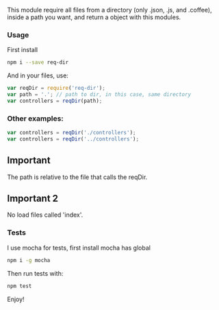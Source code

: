 This module require all files from a directory (only .json, .js, and .coffee), inside a path you want, and return a object with this modules.


### Usage
First install

```sh
npm i --save req-dir
```

And in your files, use:

```js
var reqDir = require('req-dir');
var path = '.'; // path to dir, in this case, same directory
var controllers = reqDir(path);
```



### Other examples:

```js
var controllers = reqDir('./controllers');
var controllers = reqDir('../controllers');
```


## Important
The path is relative to the file that calls the reqDir.

## Important 2
No load files called 'index'.

### Tests
I use mocha for tests, first install mocha has global

```sh
npm i -g mocha
```

Then run tests with:

```sh
npm test
```

Enjoy!

